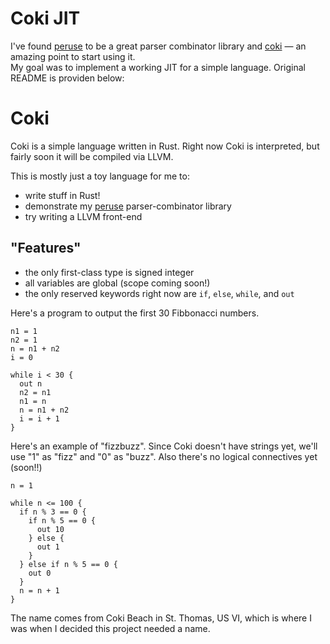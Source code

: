 # Coki JIT
I've found [peruse](https://github.com/DanSimon/peruse.git) to be a great parser combinator library and [coki](https://github.com/DanSimon/coki.git) — an amazing point to start using it.   
My goal was to implement a working JIT for a simple language. Original README is providen below:

# Coki

Coki is a simple language written in Rust.  Right now Coki is
interpreted, but fairly soon it will be compiled via LLVM.

This is mostly just a toy language for me to:

* write stuff in Rust!
* demonstrate my [peruse](https://github.com/DanSimon/peruse.git) parser-combinator library
* try writing a LLVM front-end

## "Features"

* the only first-class type is signed integer
* all variables are global (scope coming soon!)
* the only reserved keywords right now are `if`, `else`, `while`, and `out`


Here's a program to output the first 30 Fibbonacci numbers.
```
n1 = 1
n2 = 1
n = n1 + n2
i = 0

while i < 30 {
  out n
  n2 = n1
  n1 = n
  n = n1 + n2
  i = i + 1
}

```

Here's an example of "fizzbuzz".  Since Coki doesn't have strings yet, we'll
use "1" as "fizz" and "0" as "buzz".  Also there's no logical connectives yet
(soon!!)
```
n = 1

while n <= 100 {
  if n % 3 == 0 {
    if n % 5 == 0 {
      out 10
    } else {
      out 1
    }
  } else if n % 5 == 0 {
    out 0
  }
  n = n + 1
}
```


The name comes from Coki Beach in St. Thomas, US VI, which is where I was when
I decided this project needed a name.
